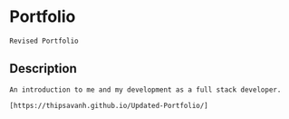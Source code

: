 
# Portfolio
    Revised Portfolio

## Description
    An introduction to me and my development as a full stack developer. 
    
    [https://thipsavanh.github.io/Updated-Portfolio/]
    


    
